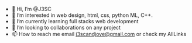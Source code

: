 - 👋 Hi, I’m @J3SC
- 👀 I’m interested in web design, html, css, python ML, C++.
- 🌱 I’m currently learning full stacks web development 
- 💞️ I’m looking to collaborations on any project
- 📫 How to reach me email j3scandjove@gmail.com or check my AllLinks 

<!---
J3SC/J3SC is a ✨ special ✨ repository because its `README.md` (this file) appears on your GitHub profile.
You can click the Preview link to take a look at your changes.
--->
